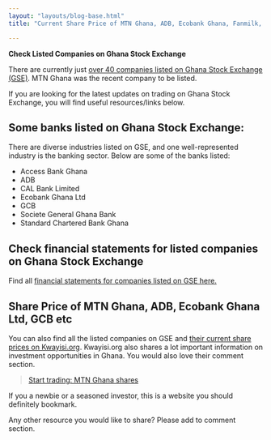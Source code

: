 ```yaml
---
layout: "layouts/blog-base.html"
title: "Current Share Price of MTN Ghana, ADB, Ecobank Ghana, Fanmilk, GCB"

---
```


 <p><strong>Check Listed Companies on Ghana Stock Exchange</strong></p>
      <p>There are currently just <a href="https://gse.com.gh/listing/listed-companies" target="_blank">over 40 companies listed on
        Ghana Stock Exchange (GSE)</a>. MTN Ghana was the recent company to be listed.</p>
      <p>If you are looking for the latest updates on trading on Ghana Stock Exchange,
        you will find useful resources/links below.</p>
      <h2>Some banks listed on Ghana Stock Exchange:</h2>
      <p>There are diverse industries listed on GSE, and one well-represented industry
        is the banking sector. Below are some of the banks listed:</p>
      <ul>
       <li>Access Bank Ghana</li>
       <li>ADB</li>
       <li>CAL Bank Limited</li>
       <li>Ecobank Ghana Ltd</li>
       <li>GCB</li>
       <li>Societe General Ghana Bank</li>
       <li>Standard Chartered Bank Ghana</li>
      </ul>
      <h2>Check financial statements for listed companies on Ghana Stock Exchange</h2>
      <p>Find all <a href="https://gse.com.gh/press-releases-events/financial-statements" target="_blank">financial
       statements for companies listed on GSE here.</a></p>

<h2>Share Price of MTN Ghana, ADB, Ecobank Ghana Ltd, GCB etc</h2>
      <p>You can also find all the listed companies on GSE and <a href="https://afx.kwayisi.org/gsegh" target="_blank">
        their current share prices on Kwayisi.org</a>. Kwayisi.org also shares a lot important information on
        investment opportunities in Ghana. You would also love their comment section.</p>
      <blockquote><a href="sell-mtn-ghana-shares">Start trading: MTN Ghana shares</a></blockquote>   
      <p>If you a newbie or a seasoned investor, this is a website you should definitely bookmark.</p>
      <p>Any other resource you would like to share? Please add to comment section.</p>
